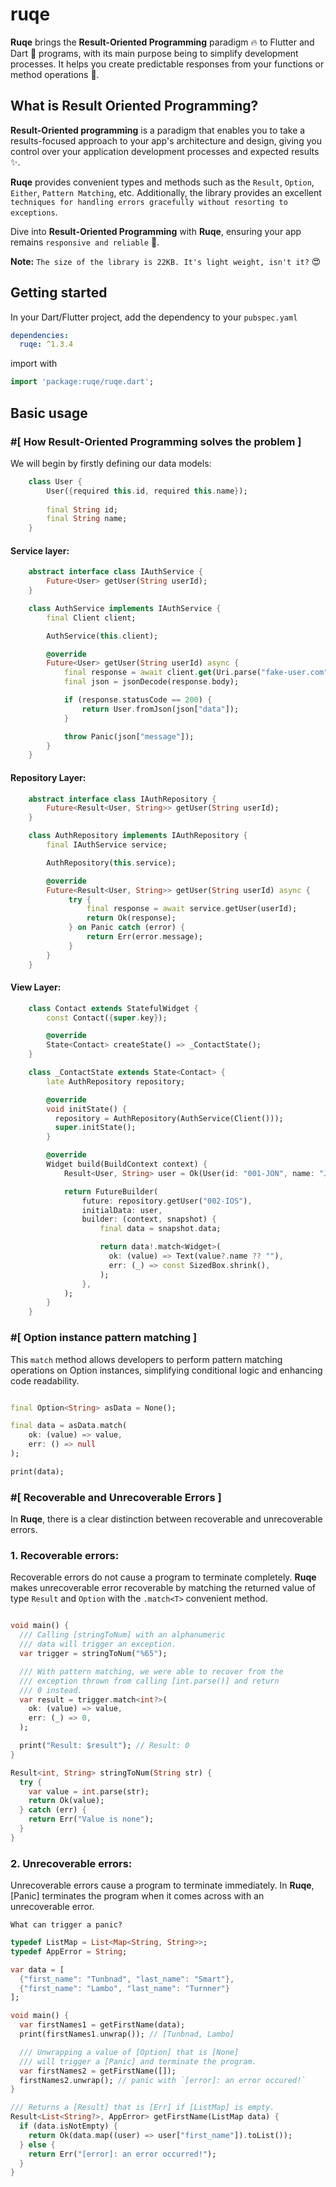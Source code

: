 # ruqe

**Ruqe** brings the **Result-Oriented Programming** paradigm 🔥 to Flutter and Dart 🎯 programs,
with its main purpose being to simplify development processes. It helps you create predictable
responses from your functions or method operations 🎉.

## What is Result Oriented Programming?

**Result-Oriented programming** is a paradigm that enables you to take a results-focused approach
to your app's architecture and design, giving you control over your application development
processes and expected results ✨.

**Ruqe** provides convenient types and methods such as the `Result`, `Option`, `Either`,
`Pattern Matching`, etc. Additionally, the library provides an excellent `techniques for handling
errors gracefully without resorting to exceptions`.

Dive into **Result-Oriented Programming** with **Ruqe**, ensuring your app remains
`responsive and reliable` 🚀.

**Note:** `The size of the library is 22KB. It's light weight, isn't it?` 😍

## Getting started

In your Dart/Flutter project, add the dependency to your `pubspec.yaml`

```yaml
dependencies:
  ruqe: ^1.3.4
```

import with

```dart
import 'package:ruqe/ruqe.dart';
```

## Basic usage

### #[ How Result-Oriented Programming solves the problem ]

We will begin by firstly defining our data models:

```dart
    class User {
        User({required this.id, required this.name});
        
        final String id;
        final String name;
    }
```

#### Service layer:
```dart
    abstract interface class IAuthService {
        Future<User> getUser(String userId);
    }
```

```dart
    class AuthService implements IAuthService {
        final Client client;

        AuthService(this.client);

        @override
        Future<User> getUser(String userId) async {
            final response = await client.get(Uri.parse("fake-user.com"));
            final json = jsonDecode(response.body);

            if (response.statusCode == 200) {
                return User.fromJson(json["data"]);
            }

            throw Panic(json["message"]);
        }
    }
```

#### Repository Layer:
```dart
    abstract interface class IAuthRepository {
        Future<Result<User, String>> getUser(String userId);
    }
```

```dart
    class AuthRepository implements IAuthRepository {
        final IAuthService service;

        AuthRepository(this.service);

        @override
        Future<Result<User, String>> getUser(String userId) async {
             try {
                 final response = await service.getUser(userId);
                 return Ok(response);
             } on Panic catch (error) {
                 return Err(error.message);
             }
        }
    }
```

#### View Layer:
```dart
    class Contact extends StatefulWidget {
        const Contact({super.key});

        @override
        State<Contact> createState() => _ContactState();
    }

    class _ContactState extends State<Contact> {
        late AuthRepository repository;

        @override
        void initState() {
          repository = AuthRepository(AuthService(Client()));
          super.initState();
        }

        @override
        Widget build(BuildContext context) {
            Result<User, String> user = Ok(User(id: "001-JON", name: "John Doe"));

            return FutureBuilder(
                future: repository.getUser("002-IOS"),
                initialData: user,
                builder: (context, snapshot) {
                    final data = snapshot.data;

                    return data!.match<Widget>(
                      ok: (value) => Text(value?.name ?? ""),
                      err: (_) => const SizedBox.shrink(),
                    );
                }, 
            );
        }
    }
```

### #[ Option instance pattern matching ]

This `match` method allows developers to perform pattern matching operations on
Option instances, simplifying conditional logic and enhancing code readability.

```dart

final Option<String> asData = None();

final data = asData.match(
    ok: (value) => value,
    err: () => null
);

print(data);
```

### #[ Recoverable and Unrecoverable Errors ]

In **Ruqe**, there is a clear distinction between recoverable and unrecoverable errors.

### 1. Recoverable errors:

Recoverable errors do not cause a program to terminate completely. **Ruqe** makes unrecoverable
error recoverable by matching the returned value of type `Result` and `Option` with the `.match<T>`
convenient method.

```dart

void main() {
  /// Calling [stringToNum] with an alphanumeric
  /// data will trigger an exception.
  var trigger = stringToNum("%65");

  /// With pattern matching, we were able to recover from the
  /// exception thrown from calling [int.parse()] and return
  /// 0 instead.
  var result = trigger.match<int?>(
    ok: (value) => value,
    err: (_) => 0,
  );

  print("Result: $result"); // Result: 0
}

Result<int, String> stringToNum(String str) {
  try {
    var value = int.parse(str);
    return Ok(value);
  } catch (err) {
    return Err("Value is none");
  }
}
```

### 2. Unrecoverable errors:

Unrecoverable errors cause a program to terminate immediately. In **Ruqe**, [Panic] terminates the
program when it comes across with an unrecoverable error.

`What can trigger a panic?`

```dart
typedef ListMap = List<Map<String, String>>;
typedef AppError = String;

var data = [
  {"first_name": "Tunbnad", "last_name": "Smart"},
  {"first_name": "Lambo", "last_name": "Turnner"}
];

void main() {
  var firstNames1 = getFirstName(data);
  print(firstNames1.unwrap()); // [Tunbnad, Lambo]

  /// Unwrapping a value of [Option] that is [None]
  /// will trigger a [Panic] and terminate the program.
  var firstNames2 = getFirstName([]);
  firstNames2.unwrap(); // panic with `[error]: an error occured!`
}

/// Returns a [Result] that is [Err] if [ListMap] is empty.
Result<List<String?>, AppError> getFirstName(ListMap data) {
  if (data.isNotEmpty) {
    return Ok(data.map((user) => user["first_name"]).toList());
  } else {
    return Err("[error]: an error occurred!");
  }
}
```
